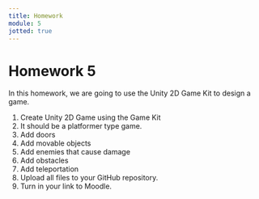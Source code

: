 ```yaml
---
title: Homework
module: 5
jotted: true
---
```


# Homework 5 

In this homework, we are going to use the Unity 2D Game Kit to design a game.

1. Create Unity 2D Game using the Game Kit
2. It should be a platformer type game.
3. Add doors
4. Add movable objects
5. Add enemies that cause damage
6. Add obstacles
7. Add teleportation
8. Upload all files to your GitHub repository.
9. Turn in your link to Moodle.

